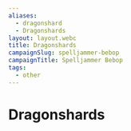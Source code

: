 ```yaml
---
aliases:
  - dragonshard
  - Dragonshards
layout: layout.webc
title: Dragonshards
campaignSlug: spelljammer-bebop
campaignTitle: Spelljammer Bebop
tags:
  - other
---
```

# Dragonshards
